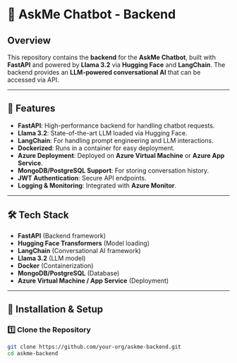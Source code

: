 # 🚀 AskMe Chatbot - Backend

## Overview
This repository contains the **backend** for the **AskMe Chatbot**, built with **FastAPI** and powered by **Llama 3.2** via **Hugging Face** and **LangChain**. The backend provides an **LLM-powered conversational AI** that can be accessed via API.

---

## 📌 Features
- **FastAPI**: High-performance backend for handling chatbot requests.
- **Llama 3.2**: State-of-the-art LLM loaded via Hugging Face.
- **LangChain**: For handling prompt engineering and LLM interactions.
- **Dockerized**: Runs in a container for easy deployment.
- **Azure Deployment**: Deployed on **Azure Virtual Machine** or **Azure App Service**.
- **MongoDB/PostgreSQL Support**: For storing conversation history.
- **JWT Authentication**: Secure API endpoints.
- **Logging & Monitoring**: Integrated with **Azure Monitor**.

---

## 🛠️ Tech Stack
- **FastAPI** (Backend framework)
- **Hugging Face Transformers** (Model loading)
- **LangChain** (Conversational AI framework)
- **Llama 3.2** (LLM model)
- **Docker** (Containerization)
- **MongoDB/PostgreSQL** (Database)
- **Azure Virtual Machine / App Service** (Deployment)

---

## 🔧 Installation & Setup

### 1️⃣ **Clone the Repository**
```sh
git clone https://github.com/your-org/askme-backend.git
cd askme-backend
